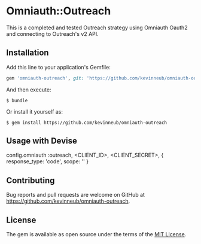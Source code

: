 # Omniauth::Outreach

This is a completed and tested Outreach strategy using Omniauth Oauth2 and connecting to Outreach's v2 API.

## Installation

Add this line to your application's Gemfile:

```ruby
gem 'omniauth-outreach', git: 'https://github.com/kevinneub/omniauth-outreach'
```

And then execute:

    $ bundle

Or install it yourself as:

    $ gem install https://github.com/kevinneub/omniauth-outreach

## Usage with Devise

config.omniauth :outreach, <CLIENT_ID>, <CLIENT_SECRET>,
  {
    response_type: 'code',
    scope: ''
  }

## Contributing

Bug reports and pull requests are welcome on GitHub at https://github.com/kevinneub/omniauth-outreach.


## License

The gem is available as open source under the terms of the [MIT License](http://opensource.org/licenses/MIT).

